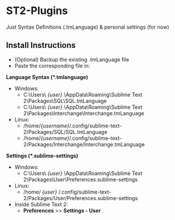 ST2-Plugins
===========

Just Syntax Definitions (.tmLanguage) & personal settings (for now)

Install Instructions
--------------------
- (Optional) Backup the existing .tmLanguage file
- Paste the corresponding file in:

**Language Syntax (*.tmlanguage)**
- Windows:
    - C:\Users\ *{user}* \AppData\Roaming\Sublime Text 2\Packages\SQL\SQL.tmLanguage
    - C:\Users\ *{user}* \AppData\Roaming\Sublime Text 2\Packages\Interchange\Interchange.tmLanguage
- Linux:
    - /home/*{username}*/.config/sublime-text-2/Packages/SQL/SQL.tmLanguage
    - /home/*{username}*/.config/sublime-text-2/Packages/Interchange/Interchange.tmLanguage

**Settings (*.sublime-settings)**
- Windows:
    - C:\Users\ *{user}* \AppData\Roaming\Sublime Text 2\Packages\User\Preferences.sublime-settings
- Linux:
    - /home/ *{user}* /.config/sublime-text-2/Packages/User/Preferences.sublime-settings
- Inside Sublime Text 2:
    - **Preferences** >> **Settings - User**
